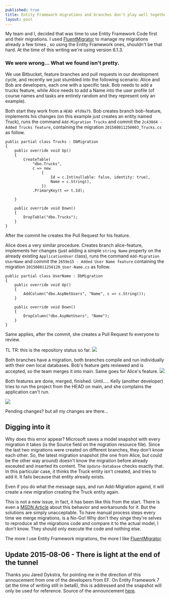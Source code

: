 ```yaml
---
published: true
title: Entity Framework migrations and branches don't play well together
layout: post
---
```





My team and I, decided that was time to use Entity Framework Code first and their migrations. I used [FluentMigrator](https://github.com/schambers/fluentmigrator) to manage my migrations already a few times , so using the Entity Framework ones, shouldn't be that hard. At the time of this writing we're using version 6.1.3.

### We were wrong... What we found isn't pretty.

We use Bitbucket, feature branches and pull requests in our development cycle, and recently we just stumbled into the following scenario:
Alice and Bob are developers, each one with a specific task. Bob needs to add a trucks feature, while Alice needs to add a Name into the user profile (of course names and tasks are entirely random and they represent only an example).

Both start they work from a `HEAD 4fd9a75`. Bob creates branch bob-feature, implements his changes (on this example just creates an entity named Truck), runs the command `Add-Migration Trucks` and commit the `2c430d4 - Added Trucks feature`, containing the migration `201508011250003_Trucks.cs` as follow. 

    public partial class Trucks : DbMigration
    {
        public override void Up()
        {
            CreateTable(
                "dbo.Trucks",
                c => new
                    {
                        Id = c.Int(nullable: false, identity: true),
                        Name = c.String(),
                    })
                .PrimaryKey(t => t.Id);
            
        }
        
        public override void Down()
        {
            DropTable("dbo.Trucks");
        }
    }

After the commit he creates the Pull Request for his feature.

Alice does a very similar procedure. Creates branch alice-feature, implements her changes (just adding a simple `string Name` property on the already existing `ApplicationUser` class), runs the command `Add-Migration UserName` and commit the `2659e15 - Added User Name feature` containing the migration `201508011256120_User-Name.cs` as follow.

    public partial class UserName : DbMigration
    {
        public override void Up()
        {
            AddColumn("dbo.AspNetUsers", "Name", c => c.String());
        }
        
        public override void Down()
        {
            DropColumn("dbo.AspNetUsers", "Name");
        }
    }

Same applies, after the commit, she creates a Pull Request fo everyone to review.

TL TR: this is the repository status so far.
![](http://www.kspace.pt/images/blog/ef_migrations1_zpssqtp3w77.PNG)


Both branches have a migration, both branches compile and run individually with their own local databases.
Bob's feature gets reviewed and is accepted, so the team merges it into main. Same goes for Alice's feature. 
![](http://i1299.photobucket.com/albums/ag77/kappyzor/Blog/ef_migrations2_zpsnzgp9rym.PNG)

Both features are done, merged, finished. Until.....
Kelly (another developer) tries to run the project from the HEAD on main, and she complains the application can't run. 

![](http://www.kspace.pt/images/blog/EFmigrations3_zpsvodj4dwp.PNG)

Pending changes? but all my changes are there...

## Digging into it

Why does this error appear? Microsoft saves a model snapshot with every migration it takes (is the Source field on the migration resource file). Since the last two migrations were created on different branches, they don't know each other. So, the latest migration snapshot (the one from Alice, but could be the other way around) doesn't know the migration before already exceuted and inserted its content.
The `Update-Database` checks exactly that. In this particular case, it thinks the Truck entity isn't created, and tries to add it. It fails because that entity already exists.

Even if you do what the message says, and run Add-Migration againd, it will create a new migration creating the Truck entity again.

This is not a new issue, in fact, it has been like this from the start. There is even a [MSDN Article](https://msdn.microsoft.com/en-us/data/dn481501.aspx) about this behavior and workarounds for it. But the solutions are simply unacceptable. To have manual process steps every time we merge migrations, is a No-Go! 
Why don't they singe they're selves to reproduce all the migrations code and compare it to the actual model, I don't know. They should only execute the code and nothing else.

The more I use Entity Framework migrations, the more I like [FluentMigrator](https://github.com/schambers/fluentmigrator).

## Update 2015-08-06 - There is light at the end of the tunnel

Thanks you Jared Dykstra, for pointing me in the direction of this annoucement from one of the developers from EF. On Entity Framework 7 (at the time of writing still in beta6), this is addressed and the snapshot will only be used for reference. Source of the announcement [here](http://www.bricelam.net/2014/12/16/ef7-migrations-designtime.html).
